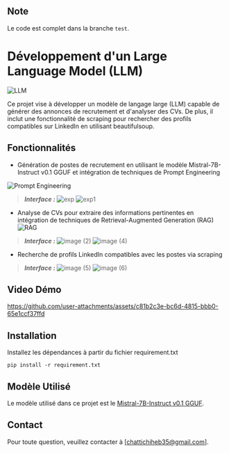 ## Note
Le code est complet dans la branche `test`.

# Développement d'un Large Language Model (LLM)
![LLM](https://github.com/user-attachments/assets/b675ad40-9ccc-4b87-8630-4e2f337cea75)


Ce projet vise à développer un modèle de langage large (LLM) capable de générer des annonces de recrutement et d'analyser des CVs. De plus, il inclut une fonctionnalité de scraping pour rechercher des profils compatibles sur LinkedIn en utilisant beautifulsoup.

## Fonctionnalités

- Génération de postes de recrutement en utilisant le modèle Mistral-7B-Instruct v0.1 GGUF et intégration de techniques de Prompt Engineering

![Prompt Engineering](https://github.com/user-attachments/assets/faf8be23-d9f1-4629-9f11-8b0531a2b08b)
> ***Interface :*** 
![exp](https://github.com/user-attachments/assets/06ede6ae-49c5-4c11-9824-928ed8d28fd3)
![exp1](https://github.com/user-attachments/assets/4d494459-8d27-4882-803a-cddd5c9ff337)

- Analyse de CVs pour extraire des informations pertinentes en intégration de techniques de Retrieval-Augmented Generation (RAG)
![RAG](https://github.com/user-attachments/assets/5e4bfc84-9b94-42cf-bdf8-66b27a7347ab)
> ***Interface :*** 
![image (2)](https://github.com/user-attachments/assets/fd821588-148e-4856-9a29-213a3bb7d0d2)
![image (4)](https://github.com/user-attachments/assets/60771950-939e-47b7-97a8-c26dfd58f226)
- Recherche de profils LinkedIn compatibles avec les postes via scraping
> ***Interface :*** 
![image (5)](https://github.com/user-attachments/assets/0694b872-4cd9-4226-98ca-772a7a4fc21a)
![image (6)](https://github.com/user-attachments/assets/5a85a318-1296-4e2b-a6cd-13979679acd2)

## Video Démo

https://github.com/user-attachments/assets/c81b2c3e-bc6d-4815-bbb0-65e1ccf37ffd

## Installation

Installez les dépendances à partir du fichier requirement.txt 

 
    pip install -r requirement.txt
   

## Modèle Utilisé

Le modèle utilisé dans ce projet est le [Mistral-7B-Instruct v0.1 GGUF](https://huggingface.co/TheBloke/Mistral-7B-Instruct-v0.1-GGUF/blob/main/mistral-7b-instruct-v0.1.Q5_K_M.gguf).

## Contact
Pour toute question, veuillez contacter  à [chattichiheb35@gmail.com].




